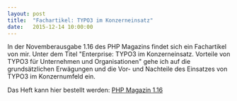 ```yaml
---
layout: post
title:  "Fachartikel: TYPO3 im Konzerneinsatz"
date:   2015-12-14 10:00:00
---
```


In der Novemberausgabe 1.16 des PHP Magazins findet sich ein Fachartikel von mir. Unter dem Titel "Enterprise: TYPO3 im Konzerneinsatz. Vorteile von TYPO3 für Unternehmen und Organisationen" gehe ich auf die grundsätzlichen Erwägungen und die Vor- und Nachteile des Einsatzes von TYPO3 im Konzernumfeld ein.

Das Heft kann hier bestellt werden: <a href="https://entwickler.de/php-magazin/php-magazin-1-16-135515.html" target="_blank">PHP Magazin  1.16</a>
